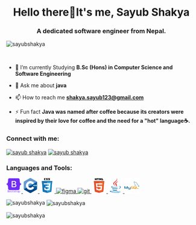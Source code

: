 <h1 align="center">Hello there👋It's me, Sayub Shakya</h1>
<h3 align="center">A dedicated software engineer from Nepal.</h3>

<p align="left"> <img src="https://komarev.com/ghpvc/?username=sayubshakya&label=Profile%20views&color=0e75b6&style=flat" alt="sayubshakya" /> </p>

<p align="left"> <a href="https://twitter.com/" target="blank"><img src="https://img.shields.io/twitter/follow/?logo=twitter&style=for-the-badge" alt="" /></a> </p>

- 🌱 I’m currently Studying **B.Sc (Hons) in Computer Science and Software Engineering**

- 💬 Ask me about **java**

- 📫 How to reach me **shakya.sayub123@gmail.com**

- ⚡ Fun fact **Java was named after coffee because its creators were inspired by their love for coffee and the need for a "hot" language☕.**

<h3 align="left">Connect with me:</h3>
<p align="left">
<a href="[https://linkedin.com/in/sayub shakya](https://www.linkedin.com/in/sayub-shakya-199a71281/)" target="blank"><img align="center" src="https://raw.githubusercontent.com/rahuldkjain/github-profile-readme-generator/master/src/images/icons/Social/linked-in-alt.svg" alt="sayub shakya" height="30" width="40" /></a>
<a href="https://instagram.com/sayub shakya" target="blank"><img align="center" src="https://raw.githubusercontent.com/rahuldkjain/github-profile-readme-generator/master/src/images/icons/Social/instagram.svg" alt="sayub shakya" height="30" width="40" /></a>
</p>

<h3 align="left">Languages and Tools:</h3>
<p align="left"> <a href="https://getbootstrap.com" target="_blank" rel="noreferrer"> <img src="https://raw.githubusercontent.com/devicons/devicon/master/icons/bootstrap/bootstrap-plain-wordmark.svg" alt="bootstrap" width="40" height="40"/> </a> <a href="https://www.w3schools.com/cpp/" target="_blank" rel="noreferrer"> <img src="https://raw.githubusercontent.com/devicons/devicon/master/icons/cplusplus/cplusplus-original.svg" alt="cplusplus" width="40" height="40"/> </a> <a href="https://www.w3schools.com/css/" target="_blank" rel="noreferrer"> <img src="https://raw.githubusercontent.com/devicons/devicon/master/icons/css3/css3-original-wordmark.svg" alt="css3" width="40" height="40"/> </a> <a href="https://www.figma.com/" target="_blank" rel="noreferrer"> <img src="https://www.vectorlogo.zone/logos/figma/figma-icon.svg" alt="figma" width="40" height="40"/> </a> <a href="https://git-scm.com/" target="_blank" rel="noreferrer"> <img src="https://www.vectorlogo.zone/logos/git-scm/git-scm-icon.svg" alt="git" width="40" height="40"/> </a> <a href="https://www.w3.org/html/" target="_blank" rel="noreferrer"> <img src="https://raw.githubusercontent.com/devicons/devicon/master/icons/html5/html5-original-wordmark.svg" alt="html5" width="40" height="40"/> </a> <a href="https://www.java.com" target="_blank" rel="noreferrer"> <img src="https://raw.githubusercontent.com/devicons/devicon/master/icons/java/java-original.svg" alt="java" width="40" height="40"/> </a> <a href="https://www.mysql.com/" target="_blank" rel="noreferrer"> <img src="https://raw.githubusercontent.com/devicons/devicon/master/icons/mysql/mysql-original-wordmark.svg" alt="mysql" width="40" height="40"/> </a> </p>

<p><img align="left" src="https://github-readme-stats.vercel.app/api/top-langs?username=sayubshakya&show_icons=true&locale=en&layout=compact" alt="sayubshakya" /></p>

<p>&nbsp;<img align="center" src="https://github-readme-stats.vercel.app/api?username=sayubshakya&show_icons=true&locale=en" alt="sayubshakya" /></p>

<p><img align="center" src="https://github-readme-streak-stats.herokuapp.com/?user=sayubshakya&" alt="sayubshakya" /></p>
